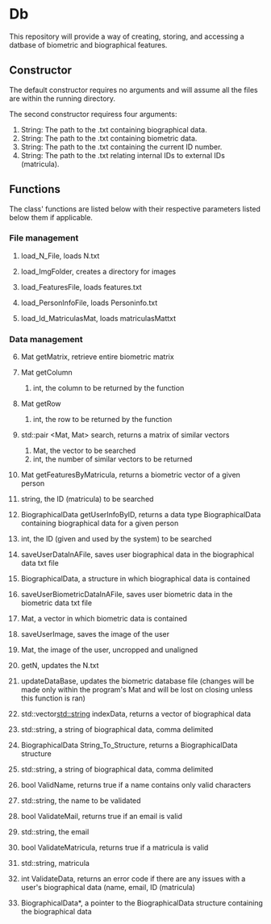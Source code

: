 # Db
This repository will provide a way of creating, storing, and accessing a datbase of biometric and biographical features.

## Constructor

The default constructor requires no arguments and will assume all the files are within the running directory.

The second constructor requiress four arguments:
1. String: The path to the .txt containing biographical data.
2. String: The path to the .txt containing biometric data.
3. String: The path to the .txt containing the current ID number.
4. String: The path to the .txt relating internal IDs to external IDs (matricula).

## Functions

The class' functions are listed below with their respective parameters listed below them if applicable.

### File management

1. load_N_File, loads N.txt

2. load_ImgFolder, creates a directory for images

3. load_FeaturesFile, loads features.txt

4. load_PersonInfoFile, loads Personinfo.txt

5. load_Id_MatriculasMat, loads matriculasMattxt

### Data management

6. Mat getMatrix, retrieve entire biometric matrix

7. Mat getColumn
   1. int, the column to be returned by the function

8. Mat getRow
   1. int, the row to be returned by the function

9. std::pair <Mat, Mat> search, returns a matrix of similar vectors
   1. Mat, the vector to be searched
   2. int, the number of similar vectors to be returned

10. Mat getFeaturesByMatricula, returns a biometric vector of a given person
   1. string, the ID (matricula) to be searched

11. BiographicalData getUserInfoByID, returns a data type BiographicalData containing biographical data for a given person
   1. int, the ID (given and used by the system) to be searched

12. saveUserDataInAFile, saves user biographical data in the biographical data txt file
   1. BiographicalData, a structure in which biographical data is contained

13. saveUserBiometricDataInAFile, saves user biometric data in the biometric data txt file
   1. Mat, a vector in which biometric data is contained

14. saveUserImage, saves the image of the user
   1. Mat, the image of the user, uncropped and unaligned

15. getN, updates the N.txt

16. updateDataBase, updates the biometric database file (changes will be made only within the program's Mat and will be lost on closing unless this function is ran)

17. std::vector<std::string> indexData, returns a vector of biographical data
   1. std::string, a string of biographical data, comma delimited

18. BiographicalData String_To_Structure, returns a BiographicalData structure
   1. std::string, a string of biographical data, comma delimited

19. bool ValidName, returns true if a name contains only valid characters
   1. std::string, the name to be validated

20. bool ValidateMail, returns true if an email is valid
   1. std::string, the email

21. bool ValidateMatricula, returns true if a matricula is valid
   1. std::string, matricula

22. int ValidateData, returns an error code if there are any issues with a user's biographical data (name, email, ID (matricula)
   1. BiographicalData*, a pointer to the BiographicalData structure containing the biographical data
